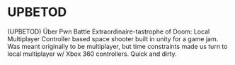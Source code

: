 # UPBETOD #
(UPBETOD) Über Pwn Battle Extraordinaire-tastrophe of Doom:   Local Multiplayer Controller based space shooter built in unity for a game jam.
Was meant originally to be multiplayer, but time constraints made us turn to local multiplayer w/ Xbox 360 controllers.
Quick and dirty.
